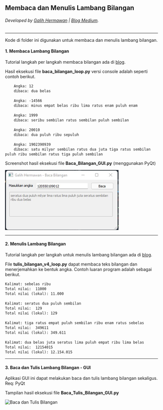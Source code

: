 ## Membaca dan Menulis Lambang Bilangan
###### Developed by [Galih Hermawan](https://galih.eu) | [Blog Medium](https://masgalih.medium.com).
---

Kode di folder ini digunakan untuk membaca dan menulis lambang bilangan. 

#### 1. Membaca Lambang Bilangan
Tutorial langkah per langkah membaca bilangan ada di [blog](https://masgalih.medium.com/membaca-lambang-bilangan-dalam-python-secara-bertahap-be50279d8538).

Hasil eksekusi file **baca_bilangan_loop.py** versi console adalah seperti contoh berikut.

```
	Angka: 12
	dibaca: dua belas

	Angka: -14566
	dibaca: minus empat belas ribu lima ratus enam puluh enam

	Angka: 1999
	dibaca: seribu sembilan ratus sembilan puluh sembilan

	Angka: 20010
	dibaca: dua puluh ribu sepuluh

	Angka: 1902390939
	dibaca: satu milyar sembilan ratus dua juta tiga ratus sembilan puluh ribu sembilan ratus tiga puluh sembilan

```

Screenshot hasil eksekusi file **Baca_Bilangan_GUI.py** (menggunakan PyQt)

![Baca Bilangan](gambar_baca_bilangan.jpg)

---

#### 2. Menulis Lambang Bilangan

Tutorial langkah per langkah untuk menulis lambang bilangan ada di [blog](https://masgalih.medium.com/menerjemahkan-teks-bilangan-dalam-python-untuk-pemula-416b3e645e68).

File **tulis_bilangan_v4_loop.py** dapat membaca teks bilangan dan menerjemahkan ke bentuk angka.
Contoh luaran program adalah sebagai berikut.
```
Kalimat: sebelas ribu
Total nilai:  11000
Total nilai (lokal): 11.000

Kalimat: seratus dua puluh sembilan
Total nilai:  129
Total nilai (lokal): 129

Kalimat: tiga ratus empat puluh sembilan ribu enam ratus sebelas
Total nilai:  349611
Total nilai (lokal): 349.611

Kalimat: dua belas juta seratus lima puluh empat ribu lima belas
Total nilai:  12154015
Total nilai (lokal): 12.154.015
```
---

#### 3. Baca dan Tulis Lambang Bilangan - GUI

Aplikasi GUI ini dapat melakukan baca dan tulis lambang bilangan sekaligus.
Req: PyQt

Tampilan hasil eksekusi file **Baca_Tulis_Bilangan_GUI.py** 

![Baca dan Tulis Bilangan](baca_tulis.gif)
